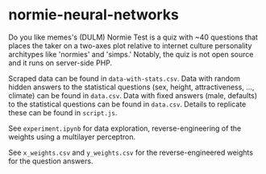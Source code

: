 # normie-neural-networks

Do you like memes's (DULM) Normie Test is a quiz with ~40 questions that places the taker on a two-axes plot relative to internet culture personality architypes like 'normies' and 'simps.' Notably, the quiz is not open source and it runs on server-side PHP.

Scraped data can be found in `data-with-stats.csv`. Data with random hidden answers to the statistical questions (sex, height, attractiveness, ..., climate) can be found in `data.csv`. Data with fixed answers (male, defaults) to the statistical questions can be found in `data.csv`. Details to replicate these can be found in `script.js`.

See `experiment.ipynb` for data exploration, reverse-engineering of the weights using a multilayer perceptron.

See `x_weights.csv` and `y_weights.csv` for the reverse-engineered weights for the question answers.